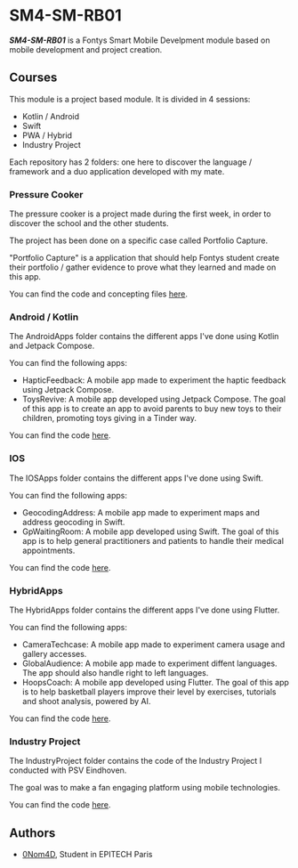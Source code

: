 # SM4-SM-RB01

***SM4-SM-RB01*** is a Fontys Smart Mobile Develpment module based on mobile development and project creation.

## Courses

This module is a project based module. It is divided in 4 sessions:
- Kotlin / Android
- Swift
- PWA / Hybrid
- Industry Project

Each repository has 2 folders: one here to discover the language / framework and a duo application developed with my mate.

### Pressure Cooker

The pressure cooker is a project made during the first week, in order to discover the school and the other students.

The project has been done on a specific case called Portfolio Capture.

"Portfolio Capture" is a application that should help Fontys student create their portfolio / gather evidence to prove what they learned and made on this app.

You can find the code and concepting files [here](./PressureCooker/).

### Android / Kotlin

The AndroidApps folder contains the different apps I've done using Kotlin and Jetpack Compose.

You can find the following apps:

- HapticFeedback: A mobile app made to experiment the haptic feedback using Jetpack Compose.
- ToysRevive: A mobile app developed using Jetpack Compose. The goal of this app is to create an app to avoid parents to buy new toys to their children, promoting toys giving in a Tinder way.

You can find the code [here](./AndroidApps).

### IOS

The IOSApps folder contains the different apps I've done using Swift.

You can find the following apps:

- GeocodingAddress: A mobile app made to experiment maps and address geocoding in Swift.
- GpWaitingRoom: A mobile app developed using Swift. The goal of this app is to help general practitioners and patients to handle their medical appointments.

You can find the code [here](./IOSApps).

### HybridApps

The HybridApps folder contains the different apps I've done using Flutter.

You can find the following apps:

- CameraTechcase: A mobile app made to experiment camera usage and gallery accesses.
- GlobalAudience: A mobile app made to experiment diffent languages. The app should also handle right to left languages.
- HoopsCoach: A mobile app developed using Flutter. The goal of this app is to help basketball players improve their level by exercises, tutorials and shoot analysis, powered by AI.

You can find the code [here](./HybridApps).

### Industry Project

The IndustryProject folder contains the code of the Industry Project I conducted with PSV Eindhoven.

The goal was to make a fan engaging platform using mobile technologies.

You can find the code [here](./IndustryProject).

## Authors

- [0Nom4D](https://github.com/0Nom4D), Student in EPITECH Paris
